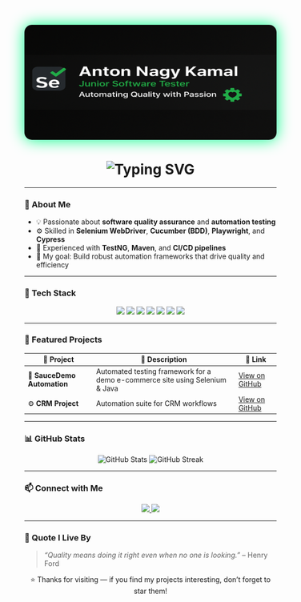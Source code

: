 <!-- 🎯 Anton Nagy Kamal | Dark Neon QA Portfolio -->

<p align="center">
  <img src="https://raw.githubusercontent.com/Antonnagi/Antonnagi/refs/heads/main/ChatGPT%20Image%20Oct%2020%2C%202025%2C%2001_14_04%20AM.png"
       alt="Anton Nagy Kamal Banner"
       width="100%"
       height="230px"
       style="border-radius: 15px; box-shadow: 0 0 30px #00ff88;">
</p>

<h1 align="center">
  <img src="https://readme-typing-svg.herokuapp.com?font=Fira+Code&pause=1000&color=00FF88&center=true&vCenter=true&width=650&lines=Hey+there%2C+I'm+Anton+Nagy+Kamal!;Junior+Software+Tester+💻;Automation+%26+Continuous+Learning+💚" alt="Typing SVG" />
</h1>

---

### 🌟 About Me  
- 💡 Passionate about **software quality assurance** and **automation testing**  
- ⚙️ Skilled in **Selenium WebDriver**, **Cucumber (BDD)**, **Playwright**, and **Cypress**  
- 🚀 Experienced with **TestNG**, **Maven**, and **CI/CD pipelines**  
- 🎯 My goal: Build robust automation frameworks that drive quality and efficiency  

---

### 🧰 Tech Stack  
<p align="center">
  <img src="https://img.shields.io/badge/Java-ED8B00?style=for-the-badge&logo=java&logoColor=white" height="35" />
  <img src="https://img.shields.io/badge/Selenium-43B02A?style=for-the-badge&logo=selenium&logoColor=white" height="35" />
  <img src="https://img.shields.io/badge/Cucumber-23D96C?style=for-the-badge&logo=cucumber&logoColor=white" height="35" />
  <img src="https://img.shields.io/badge/Playwright-00FF88?style=for-the-badge&logo=playwright&logoColor=black" height="35" />
  <img src="https://img.shields.io/badge/Cypress-2E2E2E?style=for-the-badge&logo=cypress&logoColor=white" height="35" />
  <img src="https://img.shields.io/badge/TestNG-EF8B00?style=for-the-badge&logo=testng&logoColor=white" height="35" />
  <img src="https://img.shields.io/badge/Maven-C71A36?style=for-the-badge&logo=apachemaven&logoColor=white" height="35" />
</p>

---

### 🚀 Featured Projects  
| 🧩 Project | 💬 Description | 🔗 Link |
|------------|----------------|--------|
| 🧪 **SauceDemo Automation** | Automated testing framework for a demo e-commerce site using Selenium & Java | [View on GitHub](https://github.com/Antonnagi/SauceDemo) |
| ⚙️ **CRM Project** | Automation suite for CRM workflows | [View on GitHub](https://github.com/Antonnagi/CRM_Project) |

---

### 📊 GitHub Stats  
<p align="center">  
  <img width="48%" src="https://github-readme-stats.vercel.app/api?username=Antonnagi&show_icons=true&theme=chartreuse-dark" alt="GitHub Stats" />  
  <img width="48%" src="https://github-readme-streak-stats.herokuapp.com/?user=Antonnagi&theme=chartreuse-dark" alt="GitHub Streak" />  
</p>

---

### 📫 Connect with Me  
<p align="center">
  <a href="https://www.linkedin.com/in/anton-nagy-04a341215/" target="_blank">
    <img src="https://img.shields.io/badge/LinkedIn-00FF88?style=for-the-badge&logo=linkedin&logoColor=black"/>
  </a>
  <a href="mailto:antonnagi24@gmail.com">
    <img src="https://img.shields.io/badge/Email-2E2E2E?style=for-the-badge&logo=gmail&logoColor=00FF88"/>
  </a>
</p>

---

### 🧠 Quote I Live By  
> _“Quality means doing it right even when no one is looking.”_ – Henry Ford  

<p align="center">
⭐️ Thanks for visiting — if you find my projects interesting, don’t forget to star them!
</p>

<style>
  img:hover {
    transform: scale(1.05);
    box-shadow: 0 0 25px #00ff88;
    transition: all 0.3s ease-in-out;
  }
</style>
